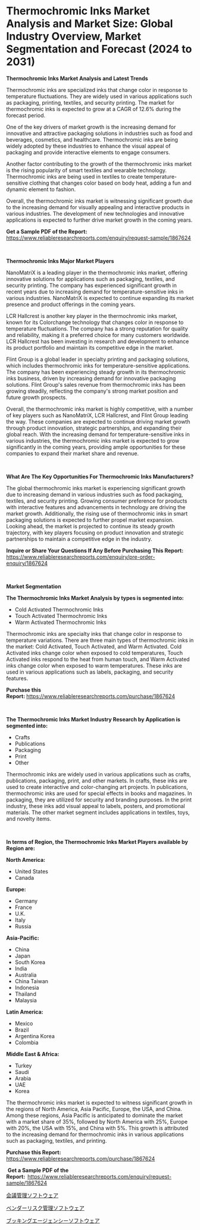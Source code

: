 <p><h1>Thermochromic Inks Market Analysis and Market Size: Global Industry Overview, Market Segmentation and Forecast (2024 to 2031)</h1></p><p><strong>Thermochromic Inks Market Analysis and Latest Trends</strong></p>
<p><p>Thermochromic inks are specialized inks that change color in response to temperature fluctuations. They are widely used in various applications such as packaging, printing, textiles, and security printing. The market for thermochromic inks is expected to grow at a CAGR of 12.6% during the forecast period.</p><p>One of the key drivers of market growth is the increasing demand for innovative and attractive packaging solutions in industries such as food and beverages, cosmetics, and healthcare. Thermochromic inks are being widely adopted by these industries to enhance the visual appeal of packaging and provide interactive elements to engage consumers.</p><p>Another factor contributing to the growth of the thermochromic inks market is the rising popularity of smart textiles and wearable technology. Thermochromic inks are being used in textiles to create temperature-sensitive clothing that changes color based on body heat, adding a fun and dynamic element to fashion.</p><p>Overall, the thermochromic inks market is witnessing significant growth due to the increasing demand for visually appealing and interactive products in various industries. The development of new technologies and innovative applications is expected to further drive market growth in the coming years.</p></p>
<p><strong>Get a Sample PDF of the Report:&nbsp;</strong> <a href="https://www.reliableresearchreports.com/enquiry/request-sample/1867624">https://www.reliableresearchreports.com/enquiry/request-sample/1867624</a></p>
<p>&nbsp;</p>
<p><strong>Thermochromic Inks Major Market Players</strong></p>
<p><p>NanoMatriX is a leading player in the thermochromic inks market, offering innovative solutions for applications such as packaging, textiles, and security printing. The company has experienced significant growth in recent years due to increasing demand for temperature-sensitive inks in various industries. NanoMatriX is expected to continue expanding its market presence and product offerings in the coming years.</p><p>LCR Hallcrest is another key player in the thermochromic inks market, known for its Colorchange technology that changes color in response to temperature fluctuations. The company has a strong reputation for quality and reliability, making it a preferred choice for many customers worldwide. LCR Hallcrest has been investing in research and development to enhance its product portfolio and maintain its competitive edge in the market.</p><p>Flint Group is a global leader in specialty printing and packaging solutions, which includes thermochromic inks for temperature-sensitive applications. The company has been experiencing steady growth in its thermochromic inks business, driven by increasing demand for innovative packaging solutions. Flint Group's sales revenue from thermochromic inks has been growing steadily, reflecting the company's strong market position and future growth prospects.</p><p>Overall, the thermochromic inks market is highly competitive, with a number of key players such as NanoMatriX, LCR Hallcrest, and Flint Group leading the way. These companies are expected to continue driving market growth through product innovation, strategic partnerships, and expanding their global reach. With the increasing demand for temperature-sensitive inks in various industries, the thermochromic inks market is expected to grow significantly in the coming years, providing ample opportunities for these companies to expand their market share and revenue.</p></p>
<p>&nbsp;</p>
<p><strong>What Are The Key Opportunities For Thermochromic Inks Manufacturers?</strong></p>
<p><p>The global thermochromic inks market is experiencing significant growth due to increasing demand in various industries such as food packaging, textiles, and security printing. Growing consumer preference for products with interactive features and advancements in technology are driving the market growth. Additionally, the rising use of thermochromic inks in smart packaging solutions is expected to further propel market expansion. Looking ahead, the market is projected to continue its steady growth trajectory, with key players focusing on product innovation and strategic partnerships to maintain a competitive edge in the industry.</p></p>
<p><strong>Inquire or Share Your Questions If Any Before Purchasing This Report:</strong> <a href="https://www.reliableresearchreports.com/enquiry/pre-order-enquiry/1867624">https://www.reliableresearchreports.com/enquiry/pre-order-enquiry/1867624</a></p>
<p>&nbsp;</p>
<p><strong>Market Segmentation</strong></p>
<p><strong>The Thermochromic Inks Market Analysis by types is segmented into:</strong></p>
<p><ul><li>Cold Activated Thermochromic Inks</li><li>Touch Activated Thermochromic Inks</li><li>Warm Activated Thermochromic Inks</li></ul></p>
<p><p>Thermochromic inks are specialty inks that change color in response to temperature variations. There are three main types of thermochromic inks in the market: Cold Activated, Touch Activated, and Warm Activated. Cold Activated inks change color when exposed to cold temperatures, Touch Activated inks respond to the heat from human touch, and Warm Activated inks change color when exposed to warm temperatures. These inks are used in various applications such as labels, packaging, and security features.</p></p>
<p><strong>Purchase this Report:&nbsp;</strong><a href="https://www.reliableresearchreports.com/purchase/1867624">https://www.reliableresearchreports.com/purchase/1867624</a></p>
<p>&nbsp;</p>
<p><strong>The Thermochromic Inks Market Industry Research by Application is segmented into:</strong></p>
<p><ul><li>Crafts</li><li>Publications</li><li>Packaging</li><li>Print</li><li>Other</li></ul></p>
<p><p>Thermochromic inks are widely used in various applications such as crafts, publications, packaging, print, and other markets. In crafts, these inks are used to create interactive and color-changing art projects. In publications, thermochromic inks are used for special effects in books and magazines. In packaging, they are utilized for security and branding purposes. In the print industry, these inks add visual appeal to labels, posters, and promotional materials. The other market segment includes applications in textiles, toys, and novelty items.</p></p>
<p>&nbsp;</p>
<p><strong>In terms of Region, the Thermochromic Inks Market Players available by Region are:</strong></p>
<p>
    <p> <strong> North America: </strong>
        <ul>
            <li>United States</li>
            <li>Canada</li>
        </ul>
        </p> 
    <p> <strong> Europe: </strong>
        <ul>
            <li>Germany</li>
            <li>France</li>
            <li>U.K.</li>
            <li>Italy</li>
            <li>Russia</li>
        </ul>
        </p> 
    <p> <strong> Asia-Pacific: </strong>
        <ul>
            <li>China</li>
            <li>Japan</li>
            <li>South Korea</li>
            <li>India</li>
            <li>Australia</li>
            <li>China Taiwan</li>
            <li>Indonesia</li>
            <li>Thailand</li>
            <li>Malaysia</li>
        </ul>
        </p> 
    <p> <strong> Latin America: </strong>
        <ul>
            <li>Mexico</li>
            <li>Brazil</li>
            <li>Argentina Korea</li>
            <li>Colombia</li>
        </ul>
        </p> 
    <p> <strong> Middle East & Africa: </strong>
        <ul>
            <li>Turkey</li>
            <li>Saudi</li>
            <li>Arabia</li>
            <li>UAE</li>
            <li>Korea</li>
        </ul>
    </p>
    </p>
<p><p>The thermochromic inks market is expected to witness significant growth in the regions of North America, Asia Pacific, Europe, the USA, and China. Among these regions, Asia Pacific is anticipated to dominate the market with a market share of 35%, followed by North America with 25%, Europe with 20%, the USA with 15%, and China with 5%. This growth is attributed to the increasing demand for thermochromic inks in various applications such as packaging, textiles, and printing.</p></p>
<p><strong>Purchase this Report: </strong><a href="https://www.reliableresearchreports.com/purchase/1867624">https://www.reliableresearchreports.com/purchase/1867624</a></p>
<p>&nbsp;<strong>Get a Sample PDF of the Report:&nbsp;&nbsp;</strong><a href="https://www.reliableresearchreports.com/enquiry/request-sample/1867624">https://www.reliableresearchreports.com/enquiry/request-sample/1867624</a></p>
<p><strong></strong></p>
<p><p><a href="https://github.com/mohamedbakry57/Market-Research-Report-List-2/blob/main/7936341182619.md">会議管理ソフトウェア</a></p><p><a href="https://github.com/lababdou/Market-Research-Report-List-2/blob/main/4134234182618.md">ベンダーリスク管理ソフトウェア</a></p><p><a href="https://github.com/lababdou/Market-Research-Report-List-2/blob/main/2388726182620.md">ブッキングエージェンシーソフトウェア</a></p></p>
